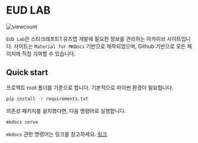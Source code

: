 # EUD LAB

![viewcount](https://view.devlog.run/api/badge/v1/eudlab/post?icon=bolt)

`EUD Lab`은 스타크래프트1 유즈맵 개발에 필요한 정보를 관리하는 아카이브 사이트입니다. 사이트는 `Material for MKDocs` 기반으로 제작되었으며, Github 기반으로 모든 페이지에 직접 기여할 수 있습니다.

## Quick start

프로젝트 root 폴더를 기준으로 합니다. 기본적으로 파이썬 환경이 필요합니다.

```bash
pip install -r requirements.txt
```

의존성 패키지를 설치했다면, 다음 명령어로 실행합니다.

```bash
mkdocs serve
```

`mkdocs` 관련 명령어는 링크를 참고하세요. [링크](https://www.mkdocs.org/user-guide/cli/)

